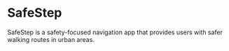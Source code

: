 # SafeStep
SafeStep is a safety-focused navigation app that provides users with safer walking routes in urban areas.
